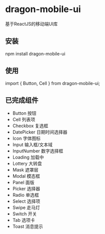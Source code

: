 # dragon-mobile-ui
  基于ReactJS的移动端UI库
  
## 安装
  npm install dragon-mobile-ui
  
## 使用
  import { Button, Cell } from dragon-mobile-ui;

## 已完成组件
- Button 按钮
- Cell 列表项
- Checkbox 复选框
- DatePicker 日期时间选择器
- Icon 字体图标
- Input 输入框/文本域
- InputNumber 数字选择框
- Loading 加载中
- Lottery 大转盘
- Mask 遮罩层
- Modal 模态框
- Panel 面版
- Picker 选择器
- Radio 单选框
- Select 选择项
- Swipe 走马灯
- Switch 开关
- Tab 选项卡
- Toast 消息提示

